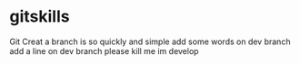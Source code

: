 # gitskills
Git Creat a branch is so quickly and simple
add some words on dev branch
add a line on dev branch
   please kill me
im develop
